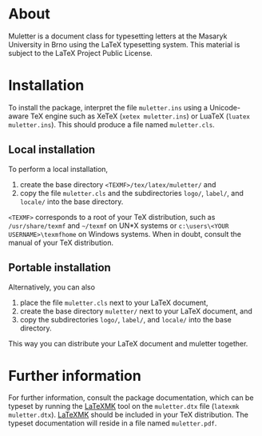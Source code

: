 # About #

Muletter is a document class for typesetting letters at the Masaryk University
in Brno using the LaTeX typesetting system. This material is subject to the
LaTeX Project Public License.

# Installation #

To install the package, interpret the file `muletter.ins` using a Unicode-aware
TeX engine such as XeTeX (`xetex muletter.ins`) or LuaTeX (`luatex
muletter.ins`). This should produce a file named `muletter.cls`.

## Local installation ##

To perform a local installation,

  1. create the base directory `<TEXMF>/tex/latex/muletter/` and
  2. copy the file `muletter.cls` and the subdirectories `logo/`,
     `label/`, and `locale/` into the base directory.

`<TEXMF>` corresponds to a root of your TeX distribution, such as
`/usr/share/texmf` and `~/texmf` on UN\*X systems or
`c:\users\<YOUR USERNAME>\texmfhome` on Windows systems. When in doubt,
consult the manual of your TeX distribution.

## Portable installation ##

Alternatively, you can also

  1. place the file `muletter.cls` next to your LaTeX document,
  2. create the base directory `muletter/` next to your LaTeX document,
     and
  3. copy the subdirectories `logo/`, `label/`, and `locale/` into the base
     directory.

This way you can distribute your LaTeX document and muletter together.

# Further information #

For further information, consult the package documentation, which can be
typeset by running the [LaTeXMK][LaTeXMK] tool on the `muletter.dtx` file
(`latexmk muletter.dtx`). [LaTeXMK][LaTeXMK] should be included in your
TeX distribution. The typeset documentation will reside in a file named
`muletter.pdf`.

 [LaTeXMK]: https://www.ctan.org/pkg/latexmk/
